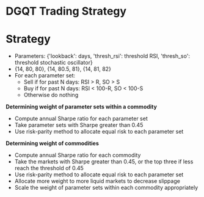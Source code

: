 # DGQT Trading Strategy

# Strategy
- Parameters: {'lookback': days, 'thresh_rsi': threshold RSI, 'thresh_so': threshold stochastic oscillator}
- {14, 80, 80}, {14, 80.5, 81}, {14, 81, 82}
- For each parameter set:
    - Sell if for past N days: RSI > R, SO > S
    - Buy if for past N days: RSI < 100-R, SO < 100-S
    - Otherwise do nothing
    
**Determining weight of parameter sets within a commodity**
- Compute annual Sharpe ratio for each parameter set
- Take parameter sets with Sharpe greater than 0.45
- Use risk-parity method to allocate equal risk to each parameter set

**Determining weight of commodities**
- Compute annual Sharpe ratio for each commodity
- Take the markets with Sharpe greater than 0.45, or the top three if less reach the threshold of 0.45
- Use risk-parity method to allocate equal risk to each parameter set
- Allocate more weight to more liquid markets to decrease slippage
- Scale the weight of parameter sets within each commodity appropriately
